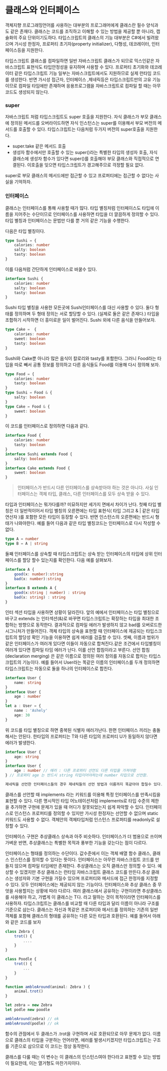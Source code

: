 # 클래스와 인터페이스

객체지향 프로그래밍언어를 사용하는 대부분의 프로그래머에게 클래스란 필수 양식과도 같은 존재다. 클래스는 코드를 조직하고 이해할 수 있는 방법을 제공할 뿐 아니라, 캡슐화의 주요 단위이기도하다. 타입스크립트의 클래스의 기능 대부분은 C#에서 빌려왔으며 가시성 한정자, 프로퍼티 초기자(property initializer), 다형성, 데코레이터, 인터페이스등을 지원한다. 


타입스크립트 클래스를 컴파일하면 일반 자바스크립트 클래스가 되므로 믹스인같은 자바스크립트 표현식도 타입안정성을 유지하며 사용할 수 있다. 프로퍼티 초기화와 데코레이터 같은 타입스크립트 기능 일부는 자바스크립트에서도 지원하므로 실제 런타임 코드를 생성한다. 반면 가시성 접근자, 인터페이스 ,제네릭등은 타입스크립트만의 고유 기능이므로 컴파일 타임에만 존재하며 응용프로그램을 자바스크립트로 컴파일 할 때는 아무 코드도 생성되지 않는다.
 


### super

자바스크립트 처럼 타입스크립트도 super 호출을 지원한다. 자식 클래스가 부모 클래스에 정의된 메서드를 오버라이드하면 자식 인스턴스는 super를 이용해서 부모 버전의 메서드를 호출할 수 있다. 타입스크립트는 다음처럼 두가지 버전의 super호출을 지원한다.
- super.take  같은 메서드 호출
- 생성자 함수에서만 호출할 수 있는 super()라는 특별한 타입의 생성자 호출, 자식 클래스에 생성자 함수가 있다면 super()를 호출해야 부모 클래스와 직접적으로 연결된다. 이호출을 잊으면 타입스크립트가 경고해주므로 걱정할 필요 없다. 
  

super로 부모 클래스의 메서드에만 접근할 수 있고 프로퍼티에는 접근할 수 없다는 사실을 기억하자.


### 인터페이스

클래스는 인터페이스를 통해 사용할 때가 많다. 
타입 별칭처럼 인터페이스도 타입에 이름을 지어주는 수단이므로 인터페이스를 사용하면 타입을 더 깔끔하게 정의할 수 있다. 타입 별칭과 인터페이스는 문법만 다를 뿐 거의 같은 기능을 수행한다. 

다음은 타입 별칭이다. 

```ts
type Sushi = {
    calories: number
    salty: boolean
    tasty: boolean
}
```

이를 다음처럼 간단하게 인터페이스로 바꿀수 있다.
```ts
interface Sushi {
    calories: number
    salty: boolean
    tasty: boolean
}
```

Sushi 타입 별칭을 사용한 모든곳에 Sushi인터페이스를 대신 사용할 수 있다. 둘다 형태를 정의하며 두 형태 정의는 서로 할당할 수 있다. (실제로 둘은 같은 존재다.)
타입을 조합하기 시작하면 더 흥미로운 일이 벌어진다. Sushi 외에 다른 음식을 만들어보자.

```ts
type Cake =  {
    calories: number
    sweet: boolean
    tasty: boolean
}
```
Sushi와 Cake뿐 아니라 많은 음식이 칼로리와 tasty를 포함한다. 그러니 Food라는 타입을 따로 빼서 공통 정보를 정의하고 다른 음식들도 Food를 이용해 다시 정의해 보자.
```ts
type Food = {
    calories: number
    tasty: boolean
}
type Sushi = Food & {
    salty: boolean
}
type Cake = Food & {
    sweet: boolean
}
```
이 코드를 인터페이스로 정의하면 다음과 같다.
```ts
interface Food {
    calories: number
    tasty: boolean
}
interface Sushi extends Food {
    salty: boolean
}
interface Cake extends Food {
    sweet: boolean
}
```
> 인터페이스가 반드시 다른 인터페이스를 상속받아야 하는 것은 아니다. 사실 인터페이스는 객체 타입, 클래스, 다른 인터페이스를 모두 상속 받을 수 있다. 

타입과 인터페이스는 뭐가다를까? 미묘하지만 세가지 면에서 차이가 난다. 첫째 타입 별칭은 더 일반적이어서 타입 별칭의 오른편에는 타입 표현식( 타입 그리고  & | 같은 타입 연산자 )를 포함한 모든 타입이 등장할 수 있다. 반면 인스턴스의 오른편에는 반드시 형태가 나와야한다. 예를 들어 다음과 같은 타입 별칭코드는 인터페이스로 다시 작성할 수 없다.

```ts
type A = number
type B = A | string
```
둘째 인터페이스를 상속할 때 타입스크립트는 상속 받는 인터페이스의 타입에 상위 인터페이스를 할당 할수 있는지를 확인한다. 다음 예를 살펴보자.
```ts
interface A {
    good(x: number):string
    bad(x: number):string
}
interface B extends A {
    good(x:string | number) : string
    bad(x: string) : string 
}

```
인터 섹션 타입을 사용하면 상황이 달라진다. 앞의 예에서 인터페이스는 타입 별칭으로 바구고 extends 는 인터섹션(&)로 바꾸면 타입스크립트는 확장하는 타입을 최대한 조합하는 방향으로 동작한다. 결과적으로 컴파일 에러가 발생하지 않고  bad를 오버로드한 시그니처가 만들어진다. 
객체 타입의 상속을 표현할 때 인터페이스에 제공되는 타입스크립트의 할당성 확인 기능을 이용하면 쉽게 에러를 검출할 수 있다.
셋째, 이름과 범위가 같은 인터페이스가 여러개 있다면 이들이 자동으로 합쳐진다.같은 조건에서 타입별칭이 여러개 있다면 컴파일 타임 에러가 난다. 이를 선언 합침이라고 부른다.
선언 합침(declaration merging) 은 같은 이름으로 정의된 여러 정의를 자동으로 합치는 타입스크립트의 기능이다.
예를 들어서 User라는 똑같은 이름의 인터페이스를 두개 정의하면 타입스크립트는 자동으로 둘을 하나의 인터페이스로 합친다.

```ts 
interface User {
    name: string
}
interface User {
    age : number
}
let a : User = {
    name : 'Ashely'
    age: 30
}

```

위 코드를 타입 별칭으로 하면 중복된 식별자 에러가난다. 한편 인터페이스 끼리는 충돌 해서는 안된다. 한타입의 프로퍼티는 T와 다른 타입의 프로퍼티 U가 동일하지 않다면 에러가 발생한다.
```ts
interface User {
    age: string
}
interface User {
    age : number // 에러 : 다른 프로퍼티 선언도 다른 타입을 가져야함 
} // 프로퍼티 age 는 반드시 string 타입이어야하는데 number 타입으로 선언함.

제네릭을 선언한 인터페이스들의 경우 제네릭들의 선언 방법과 이름까지 똑같아야 합칠수 있다.

```

클래스를 선언할 때 implements 라는 키워드를 이용해 특정 인터페이스를 만족시킴을 표현할 수 있다. 다른 명시적인 타입 어노테이션처럼 implements로 타입 수준의 제한을 추가하면 구현에 문제가 있을 때 어디가 잘못되었는지 쉽게 파악할 수 있다. 인터페이스로 인스턴스 프로퍼티를 정의할 수 있지만 가시성 한정자는 선언할 수 없으며 static 키워드도 사용할 수 없다. 객체안의 객체타입처럼 인스턴스 프로퍼티를 readonly로 설정할 수 있다.

인터페이스 구현은 추상클래스 상속과 아주 비슷하다. 인터페이스가 더 범용으로 쓰이며 가벼운 반면, 추상클래스는 특별한 목적과 풍부한 기능을 갖는다는 점이 다르다.

인터페이스는 형태를 정의하는 수단이다. 값수준에서 이는 객체 배열 함수 클래스, 클래스 인스턴스를 정의할 수 있다는 뜻이다. 인터페이스는 아무런 자바스크립트 코드를 만들지 않으며 컴파일 타임에만 존재한다.
추상클래스는 오직 클래스만 정의할 수 있다. 예상할 수 있겠지만 추상 클래스는 런타임 자바스크립트 클래스 코드를 만든다.추상 클래스는 생성자와 기본 구현을 가질수 있으며 프로퍼티와 메서드에 접근 한정자를 지정할 수 있다. 모두 인터페이스에는 제공되지 않는 기능이다. 인터페이스와 추상 클래스 중 무엇을 사용할지는 상황에 따라 다르다. 여러 클래스에서 공유하는 구현이라면 추상클래스를 사용해야 하고, 가볍게 이 클래스는 T다. 라고 말하는 것이 목적이라면 인터페이스를 사용하자.
타입스크립트는 클래스를 비교할 때 다른 타입과 달리 이름이 아니라 구조를 기준으로 삼는다. 클래스는 자신과 똑같은 프로퍼티와 메서드를 정의하는 기존의 일반 객체를 포함해 클래스의 형태를 공유하는 다른 모든 타입과 호환된다. 예를 들어서 아래와 같은 코드를 보자


```ts
class Zebra {
    trot() {
        ....
    }
}

class Poodle {
    trot() {
        ...
    }
}

function ambleAround(animal: Zebra ) {
    animal.trot()
}

let zebra = new Zebra
let podle new poodle

ambleAround(zebra) // ok
ambleAround(podle) // ok
```


함수의 관점에서 두 클래스가 .trot을 구현하며 서로 호환되므로 아무 문제가 없다. 이름으로 클래스의 타입을 구분하는 언어라면, 에러를 발생시키겠지만 타입스크립트는 구조를 기준으로 삼으므로 이 코드는 정상 동작한다.

클래스를 다룰 때는 이 변수는 이 클래스의 인스턴스여야 한다라고 표현할 수 있는 방법이 필요한데, 이는 열거형도 마찬가지이다. 
